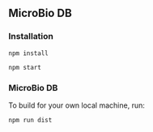 <h2>MicroBio DB</h2>

<h3>Installation</h3>

```
npm install
```

```
npm start
```

<h3>MicroBio DB</h3>


To build for your own local machine, run:
```
npm run dist
```

